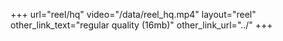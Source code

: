 +++
url="reel/hq"
video="/data/reel_hq.mp4"
layout="reel"
other_link_text="regular quality (16mb)"
other_link_url="../"
+++
